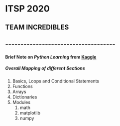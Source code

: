 # ITSP 2020
## TEAM INCREDIBLES
## ------------------------------------
#### Brief Note on _Python Learning_ from [Kaggle](https://www.kaggle.com/learn/python)
##### Overall _Mapping_ of different Sections
1. Basics, Loops and Conditional Statements
1. Functions
1. Arrays
1. Dictionaries
1. Modules
      1. math
      1. matplotlib
      1. numpy
                                               
